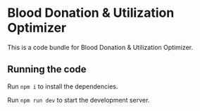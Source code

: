 
  # Blood Donation & Utilization Optimizer

  This is a code bundle for Blood Donation & Utilization Optimizer. 
  ## Running the code

  Run `npm i` to install the dependencies.

  Run `npm run dev` to start the development server.
  
